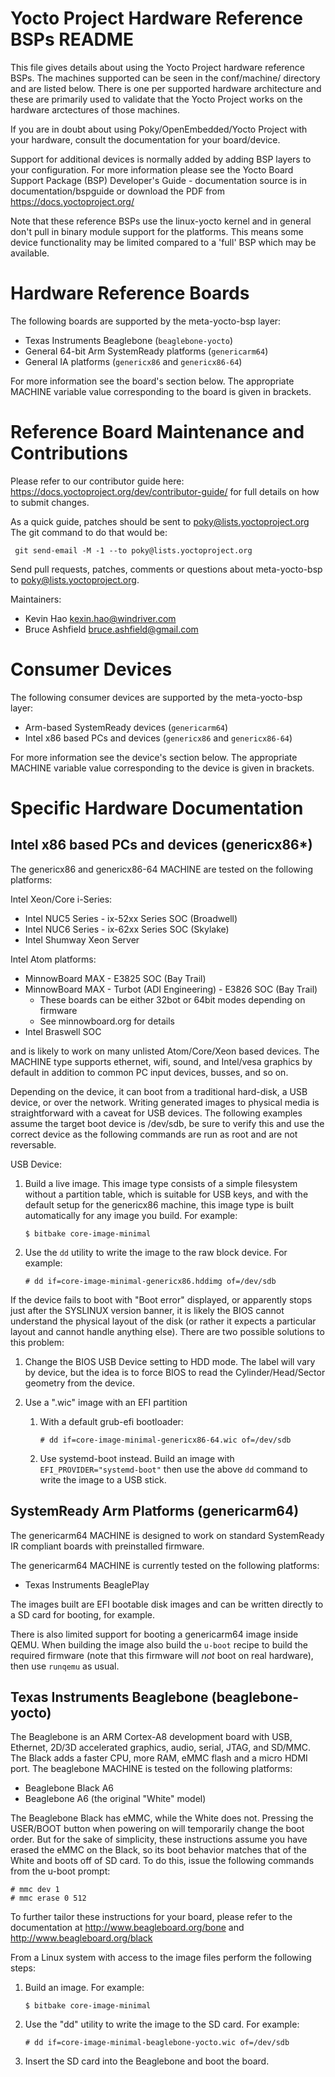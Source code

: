 Yocto Project Hardware Reference BSPs README
============================================

This file gives details about using the Yocto Project hardware reference BSPs.
The machines supported can be seen in the conf/machine/ directory and are listed 
below. There is one per supported hardware architecture and these are primarily
used to validate that the Yocto Project works on the hardware arctectures of 
those machines.

If you are in doubt about using Poky/OpenEmbedded/Yocto Project with your hardware, 
consult the documentation for your board/device.

Support for additional devices is normally added by adding BSP layers to your 
configuration. For more information please see the Yocto Board Support Package 
(BSP) Developer's Guide - documentation source is in documentation/bspguide or 
download the PDF from https://docs.yoctoproject.org/

Note that these reference BSPs use the linux-yocto kernel and in general don't
pull in binary module support for the platforms. This means some device functionality
may be limited compared to a 'full' BSP which may be available.


Hardware Reference Boards
=========================

The following boards are supported by the meta-yocto-bsp layer:

  * Texas Instruments Beaglebone (`beaglebone-yocto`)
  * General 64-bit Arm SystemReady platforms (`genericarm64`)
  * General IA platforms (`genericx86` and `genericx86-64`)

For more information see the board's section below. The appropriate MACHINE
variable value corresponding to the board is given in brackets.

Reference Board Maintenance and Contributions
=============================================

Please refer to our contributor guide here: https://docs.yoctoproject.org/dev/contributor-guide/
for full details on how to submit changes.

As a quick guide, patches should be sent to <poky@lists.yoctoproject.org>
The git command to do that would be:
 
     git send-email -M -1 --to poky@lists.yoctoproject.org

Send pull requests, patches, comments or questions about meta-yocto-bsp to 
<poky@lists.yoctoproject.org>.

Maintainers:
* Kevin Hao <kexin.hao@windriver.com>
* Bruce Ashfield <bruce.ashfield@gmail.com>

Consumer Devices
================

The following consumer devices are supported by the meta-yocto-bsp layer:

  * Arm-based SystemReady devices (`genericarm64`)
  * Intel x86 based PCs and devices (`genericx86` and `genericx86-64`)

For more information see the device's section below. The appropriate MACHINE
variable value corresponding to the device is given in brackets.


Specific Hardware Documentation
===============================


Intel x86 based PCs and devices (genericx86*)
---------------------------------------------

The genericx86 and genericx86-64 MACHINE are tested on the following platforms:

Intel Xeon/Core i-Series:
  + Intel NUC5 Series - ix-52xx Series SOC (Broadwell)
  + Intel NUC6 Series - ix-62xx Series SOC (Skylake)
  + Intel Shumway Xeon Server

Intel Atom platforms:
  + MinnowBoard MAX - E3825 SOC (Bay Trail)
  + MinnowBoard MAX - Turbot (ADI Engineering) - E3826 SOC (Bay Trail)
    - These boards can be either 32bot or 64bit modes depending on firmware
    - See minnowboard.org for details 
  + Intel Braswell SOC

and is likely to work on many unlisted Atom/Core/Xeon based devices. The MACHINE
type supports ethernet, wifi, sound, and Intel/vesa graphics by default in
addition to common PC input devices, busses, and so on.

Depending on the device, it can boot from a traditional hard-disk, a USB device,
or over the network. Writing generated images to physical media is
straightforward with a caveat for USB devices. The following examples assume the
target boot device is /dev/sdb, be sure to verify this and use the correct
device as the following commands are run as root and are not reversable.

USB Device:

  1. Build a live image. This image type consists of a simple filesystem
     without a partition table, which is suitable for USB keys, and with the
     default setup for the genericx86 machine, this image type is built
     automatically for any image you build. For example:

         $ bitbake core-image-minimal

  2. Use the `dd` utility to write the image to the raw block device. For
     example:

         # dd if=core-image-minimal-genericx86.hddimg of=/dev/sdb

  If the device fails to boot with "Boot error" displayed, or apparently
  stops just after the SYSLINUX version banner, it is likely the BIOS cannot
  understand the physical layout of the disk (or rather it expects a
  particular layout and cannot handle anything else). There are two possible
  solutions to this problem:

  1. Change the BIOS USB Device setting to HDD mode. The label will vary by
     device, but the idea is to force BIOS to read the Cylinder/Head/Sector
     geometry from the device.

  2. Use a ".wic" image with an EFI partition

     1. With a default grub-efi bootloader:

            # dd if=core-image-minimal-genericx86-64.wic of=/dev/sdb

     2. Use systemd-boot instead. Build an image with `EFI_PROVIDER="systemd-boot"` then use the above
       `dd` command to write the image to a USB stick.


SystemReady Arm Platforms (genericarm64)
----------------------------------------

The genericarm64 MACHINE is designed to work on standard SystemReady IR
compliant boards with preinstalled firmware.

The genericarm64 MACHINE is currently tested on the following platforms:

  * Texas Instruments BeaglePlay

The images built are EFI bootable disk images and can be written directly to a
SD card for booting, for example.

There is also limited support for booting a genericarm64 image inside QEMU. When
building the image also build the `u-boot` recipe to build the required
firmware (note that this firmware will _not_ boot on real hardware), then use
`runqemu` as usual.


Texas Instruments Beaglebone (beaglebone-yocto)
-----------------------------------------------

The Beaglebone is an ARM Cortex-A8 development board with USB, Ethernet, 2D/3D
accelerated graphics, audio, serial, JTAG, and SD/MMC. The Black adds a faster
CPU, more RAM, eMMC flash and a micro HDMI port. The beaglebone MACHINE is
tested on the following platforms:

  * Beaglebone Black A6
  * Beaglebone A6 (the original "White" model)

The Beaglebone Black has eMMC, while the White does not. Pressing the USER/BOOT
button when powering on will temporarily change the boot order. But for the sake
of simplicity, these instructions assume you have erased the eMMC on the Black,
so its boot behavior matches that of the White and boots off of SD card. To do
this, issue the following commands from the u-boot prompt:

    # mmc dev 1
    # mmc erase 0 512

To further tailor these instructions for your board, please refer to the
documentation at http://www.beagleboard.org/bone and http://www.beagleboard.org/black

From a Linux system with access to the image files perform the following steps:

  1. Build an image. For example:

         $ bitbake core-image-minimal

  2. Use the "dd" utility to write the image to the SD card. For example:

         # dd if=core-image-minimal-beaglebone-yocto.wic of=/dev/sdb

  3. Insert the SD card into the Beaglebone and boot the board.
